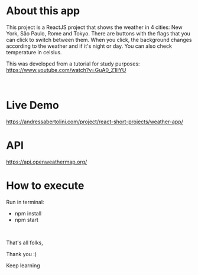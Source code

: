 # About this app

This project is a ReactJS project that shows the weather in 4 cities: New York, São Paulo, Rome and Tokyo. There are buttons with the flags that you can click to switch between them. When you click, the background changes according to the weather and if it's night or day. You can also check temperature in celsius.

This was developed from a tutorial for study purposes:
https://www.youtube.com/watch?v=GuA0_Z1llYU

<br />

# Live Demo
https://andressabertolini.com/project/react-short-projects/weather-app/


# API
https://api.openweathermap.org/

# How to execute

Run in terminal:
- npm install
- npm start

<br />

That's all folks,

Thank you :)

Keep learning
